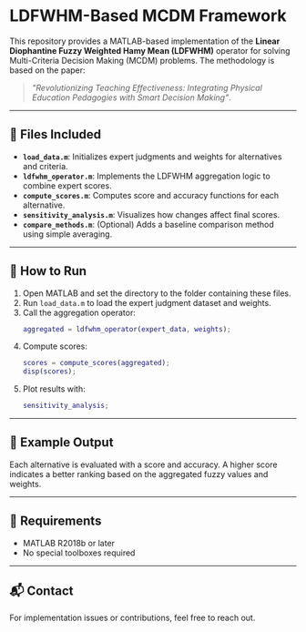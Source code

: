 # LDFWHM-Based MCDM Framework

This repository provides a MATLAB-based implementation of the **Linear Diophantine Fuzzy Weighted Hamy Mean (LDFWHM)** operator for solving Multi-Criteria Decision Making (MCDM) problems. The methodology is based on the paper:

> _"Revolutionizing Teaching Effectiveness: Integrating Physical Education Pedagogies with Smart Decision Making"_.

---

## 📁 Files Included

- **`load_data.m`**: Initializes expert judgments and weights for alternatives and criteria.
- **`ldfwhm_operator.m`**: Implements the LDFWHM aggregation logic to combine expert scores.
- **`compute_scores.m`**: Computes score and accuracy functions for each alternative.
- **`sensitivity_analysis.m`**: Visualizes how changes affect final scores.
- **`compare_methods.m`**: (Optional) Adds a baseline comparison method using simple averaging.

---

## 🧪 How to Run

1. Open MATLAB and set the directory to the folder containing these files.
2. Run `load_data.m` to load the expert judgment dataset and weights.
3. Call the aggregation operator:
    ```matlab
    aggregated = ldfwhm_operator(expert_data, weights);
    ```
4. Compute scores:
    ```matlab
    scores = compute_scores(aggregated);
    disp(scores);
    ```
5. Plot results with:
    ```matlab
    sensitivity_analysis;
    ```

---

## 📝 Example Output

Each alternative is evaluated with a score and accuracy. A higher score indicates a better ranking based on the aggregated fuzzy values and weights.

---

## 🔧 Requirements

- MATLAB R2018b or later
- No special toolboxes required

---

## 📬 Contact

For implementation issues or contributions, feel free to reach out.

